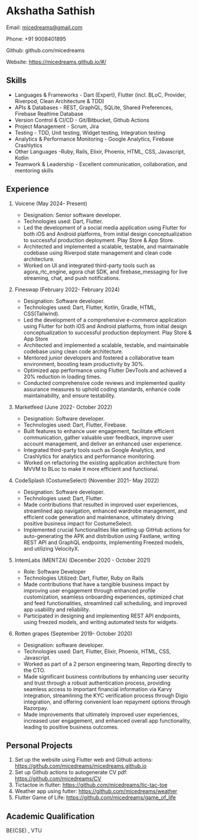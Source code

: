 # Akshatha Sathish

Email: micedreams@gmail.com

Phone: +91 9008401895

Github: github.com/micedreams

Website: https://micedreams.github.io/#/ 

## Skills

* Languages & Frameworks - Dart (Expert), Flutter (incl. BLoC, Provider, Riverpod, Clean Architecture & TDD)
* APIs & Databases - REST, GraphQL, SQLite, Shared Preferences, Firebase Realtime Database
* Version Control & CI/CD - Git/Bitbucket, Github Actions
* Project Management - Scrum, Jira
* Testing - TDD, Unit testing, Widget testing, Integration testing
* Analytics & Performance Monitoring - Google Analytics, Firebase Crashlytics
* Other Languages -Ruby, Rails, Elixir, Phoenix, HTML, CSS, Javascript, Kotlin
* Teamwork & Leadership - Excellent communication, collaboration, and mentoring skills


## Experience
1. Voicene (May 2024- Present)
   * Designation: Senior software developer.
   * Technologies used: Dart, Flutter.
   * Led the development of a social media application using Flutter for both iOS and Android platforms, from initial design conceptualization to successful production deployment. Play Store & App Store.
   * Architected and implemented a scalable, testable, and maintainable codebase using Riverpod state management and clean code architecture.
   * Worked on UI and integrated third-party tools such as agora_rtc_engine, agora chat SDK, and firebase_messaging for live streaming, chat, and push notifications.

1. Fineswap (February 2022- February 2024)
   * Designation: Software developer.
   * Technologies used: Dart, Flutter, Kotlin, Gradle, HTML, CSS(Tailwind).
   * Led the development of a comprehensive e-commerce application using Flutter for both iOS and Android platforms, from initial design conceptualization to successful production deployment. Play Store & App Store
   * Architected and implemented a scalable, testable, and maintainable codebase using clean code architecture.
   * Mentored junior developers and fostered a collaborative team environment, boosting team productivity by 30%.
   * Optimized app performance using Flutter DevTools and achieved a 20% reduction in loading times.
   * Conducted comprehensive code reviews and implemented quality assurance measures to uphold coding standards, enhance code maintainability, and ensure testability.

1. Marketfeed (June 2022- October 2022) 
   * Designation: Software developer.
   * Technologies used:  Dart, Flutter, Firebase.
   * Built features to enhance user engagement, facilitate efficient communication, gather valuable user feedback, improve user account management, and deliver an enhanced user experience.
   * Integrated third-party tools such as Google Analytics, and Crashlytics for analytics and performance monitoring.
   * Worked on refactoring the existing application architecture from MVVM to BLoc to make it more efficient and functional.

1. CodeSplash (CostumeSelect) (November 2021- May 2022)
   * Designation: Software developer.
   * Technologies used:  Dart, Flutter.
   * Made contributions that resulted in improved user experiences, streamlined app navigation, enhanced wardrobe management, and efficient code generation and maintenance, ultimately driving positive business impact for CostumeSelect.
   * Implemented crucial functionalities like setting up GitHub actions for auto-generating the APK and distribution using Fastlane, writing REST API and GraphQL endpoints, implementing Freezed models, and utilizing VelocityX. 
   
1. IntemLabs (MENTZA) (December 2020 - October 2021)
   * Role: Software Developer
   * Technologies Utilized: Dart, Flutter, Ruby on Rails
   * Made contributions that have a tangible business impact by improving user engagement through enhanced profile customization, seamless onboarding experiences, optimized chat and feed functionalities, streamlined call scheduling, and improved app usability and reliability.
   * Participated in designing and implementing REST API endpoints, using freezed models, and writing automated tests for widgets. 

1. Rotten grapes (September 2019- October 2020)
   * Designation: software developer.
   * Technologies used: Dart, Flutter, Elixir, Phoenix,  HTML, CSS, Javascript.
   * Worked as part of a 2 person engineering team, Reporting directly to the CTO.
   * Made significant business contributions by enhancing user security and trust through a robust authentication process, providing seamless access to important financial information via Karvy integration, streamlining the KYC verification process through Digio integration, and offering convenient loan repayment options through Razorpay.
   * Made improvements that ultimately improved user experiences, increased user engagement, and enhanced overall app functionality, leading to positive business outcomes.

## Personal Projects
1. Set up the website using  Flutter web and Github actions: https://github.com/micedreams/micedreams.github.io
2. Set up Github actions to autogenerate CV pdf: https://github.com/micedreams/CV
1. Tictactoe in flutter: https://github.com/micedreams/tic-tac-toe
1. Weather app using futter: https://github.com/micedreams/weather
1. Flutter Game of Life: https://github.com/micedreams/game_of_life

## Academic Qualification
BE(CSE) , VTU 
